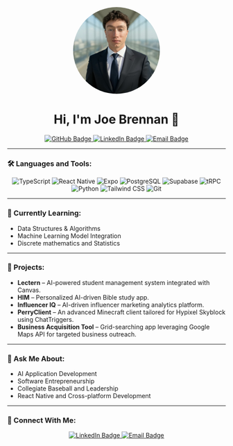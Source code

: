 <div align="center">
  <img
    src="https://github.com/Perry5596/Perry5596/blob/main/assets/profile-icon.jpg?raw=true"
    alt="Joe Brennan Headshot"
    style="border-radius: 50%; width: 200px; height: 200px;"
  />
</div>


<h1 align="center">Hi, I'm Joe Brennan 👋</h1>

<p align="center">
  <a href="https://github.com/Perry5596">
    <img src="https://img.shields.io/badge/GitHub-Perry5596-black?logo=github" alt="GitHub Badge"/>
  </a>
  <a href="https://www.linkedin.com/in/josephdbrennan/">
    <img src="https://img.shields.io/badge/LinkedIn-Joe%20Brennan-blue?logo=linkedin" alt="LinkedIn Badge"/>
  </a>
  <a href="mailto:jdbrennan07@gmail.com">
    <img src="https://img.shields.io/badge/Email-jdbrennan07@gmail.com-orange?logo=gmail" alt="Email Badge"/>
  </a>
</p>

---

### 🛠️ Languages and Tools:

<p align="center">
  <img src="https://img.shields.io/badge/TypeScript-3178C6?style=for-the-badge&logo=typescript&logoColor=white" alt="TypeScript"/>
  <img src="https://img.shields.io/badge/React_Native-20232A?style=for-the-badge&logo=react&logoColor=61DAFB" alt="React Native"/>
  <img src="https://img.shields.io/badge/Expo-000020?style=for-the-badge&logo=expo&logoColor=white" alt="Expo"/>
  <img src="https://img.shields.io/badge/PostgreSQL-4169E1?style=for-the-badge&logo=postgresql&logoColor=white" alt="PostgreSQL"/>
  <img src="https://img.shields.io/badge/Supabase-3ECF8E?style=for-the-badge&logo=supabase&logoColor=white" alt="Supabase"/>
  <img src="https://img.shields.io/badge/tRPC-2596be?style=for-the-badge&logo=trpc&logoColor=white" alt="tRPC"/>
  <img src="https://img.shields.io/badge/Python-3776AB?style=for-the-badge&logo=python&logoColor=ffdd54" alt="Python"/>
  <img src="https://img.shields.io/badge/Tailwind_CSS-06B6D4?style=for-the-badge&logo=tailwindcss&logoColor=white" alt="Tailwind CSS"/>
  <img src="https://img.shields.io/badge/Git-F05032?style=for-the-badge&logo=git&logoColor=white" alt="Git"/>
</p>

---

### 🌱 Currently Learning:

* Data Structures & Algorithms
* Machine Learning Model Integration
* Discrete mathematics and Statistics

---

### 🚀 Projects:

* **Lectern** – AI-powered student management system integrated with Canvas.
* **HIM** – Personalized AI-driven Bible study app.
* **Influencer IQ** – AI-driven influencer marketing analytics platform.
* **PerryClient** – An advanced Minecraft client tailored for Hypixel Skyblock using ChatTriggers.
* **Business Acquisition Tool** – Grid-searching app leveraging Google Maps API for targeted business outreach.

---

### 💬 Ask Me About:

* AI Application Development
* Software Entrepreneurship
* Collegiate Baseball and Leadership
* React Native and Cross-platform Development

---

### 🤝 Connect With Me:

<p align="center">
  <a href="https://www.linkedin.com/in/joe-brennan-082786321/">
    <img src="https://img.shields.io/badge/LinkedIn-Joe%20Brennan-blue?logo=linkedin" alt="LinkedIn Badge"/>
  </a>
  <a href="mailto:jdbrennan07@gmail.com">
    <img src="https://img.shields.io/badge/Email-jdbrennan07@gmail.com-orange?logo=gmail" alt="Email Badge"/>
  </a>
</p>

